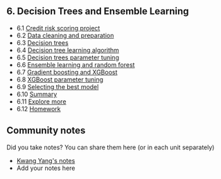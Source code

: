 ## 6. Decision Trees and Ensemble Learning

- 6.1 [Credit risk scoring project](01-credit-risk.md)
- 6.2 [Data cleaning and preparation](02-data-prep.md)
- 6.3 [Decision trees](03-decision-trees.md)
- 6.4 [Decision tree learning algorithm](04-decision-tree-learning.md)
- 6.5 [Decision trees parameter tuning](05-decision-tree-tuning.md)
- 6.6 [Ensemble learning and random forest](06-random-forest.md)
- 6.7 [Gradient boosting and XGBoost](07-boosting.md)
- 6.8 [XGBoost parameter tuning](08-xgb-tuning.md)
- 6.9 [Selecting the best model](09-final-model.md)
- 6.10 [Summary](10-summary.md)
- 6.11 [Explore more](11-explore-more.md)
- 6.12 [Homework](homework.md)


## Community notes

Did you take notes? You can share them here (or in each unit separately)

* [Kwang Yang's notes](https://www.kaggle.com/kwangyangchia/notebook9756b5e721) 
* Add your notes here
